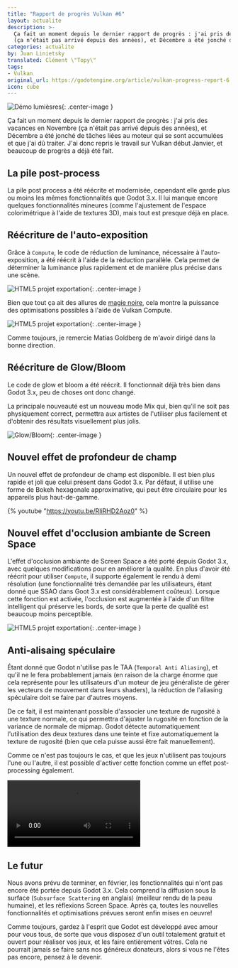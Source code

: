 ```yaml
---
title: "Rapport de progrès Vulkan #6"
layout: actualite
description: >-
  Ça fait un moment depuis le dernier rapport de progrès : j'ai pris des vacances en Novembre
  (ça n'était pas arrivé depuis des années), et Décembre a été jonché de tâches liées au moteur qui se sont accumulées et que j'ai dû traiter. J'ai donc repris le travail sur Vulkan début Janvier, et beaucoup de progrès a déjà été fait.
categories: actualite
by: Juan Linietsky
translated: Clément \"Topy\"
tags:
- Vulkan
original_url: https://godotengine.org/article/vulkan-progress-report-6
icon: cube
---
```


![Démo lumièsres](https://godotengine.org/storage/app/uploads/public/5e3/0ae/e1a/5e30aee1a2a5a347843703.png){: .center-image }

Ça fait un moment depuis le dernier rapport de progrès : j'ai pris des vacances en Novembre (ça n'était pas arrivé depuis 
des années), et Décembre a été jonché de tâches liées au moteur qui se sont accumulées et que j'ai dû traiter. J'ai donc repris
le travail sur Vulkan début Janvier, et beaucoup de progrès a déjà été fait.

## La pile post-process

La pile post process a été réécrite et modernisée, cependant elle garde plus ou moins les mêmes fonctionnalités que Godot 3.x. Il lui manque
encore quelques fonctionnalités mineures (comme l'ajustement de l'espace colorimétrique à l'aide de textures 3D), mais tout est
presque déjà en place.

## Réécriture de l'auto-exposition

Grâce à `Compute`, le code de réduction de luminance, nécessaire à l'auto-exposition, a été réécrit à l'aide de la réduction parallèle.
Cela permet de déterminer la luminance plus rapidement et de manière plus précise dans une scène.


![HTML5 projet exportation](https://godotengine.org/storage/app/uploads/public/5e3/0a6/083/5e30a6083a68f545209322.png){: .center-image }

Bien que tout ça ait des allures de [magie noire](https://developer.download.nvidia.com/assets/cuda/files/reduction.pdf),
cela montre la puissance des optimisations possibles à l'aide de Vulkan Compute.

![HTML5 projet exportation](https://godotengine.org/storage/app/uploads/public/5e3/0a4/227/5e30a42277c74335481239.png){: .center-image }

Comme toujours, je remercie Matias Goldberg de m'avoir dirigé dans la bonne direction.

## Réécriture de Glow/Bloom

Le code de glow et bloom a été réécrit. Il fonctionnait déjà très bien dans Godot 3.x, peu de choses ont donc changé.

La principale nouveauté est un nouveau mode Mix qui, bien qu'il ne soit pas physiquement correct, permettra aux artistes de l'utiliser
plus facilement et d'obtenir des résultats visuellement plus jolis.

![Glow/Bloom](https://godotengine.org/storage/app/uploads/public/5e3/0a6/fd9/5e30a6fd96443088839655.jpeg){: .center-image }

## Nouvel effet de profondeur de champ

Un nouvel effet de profondeur de champ est disponible. Il est bien plus rapide et joli que celui présent dans Godot 3.x.
Par défaut, il utilise une forme de Bokeh hexagonale approximative, qui peut être circulaire pour les appareils plus haut-de-gamme.

{% youtube "https://youtu.be/RIiRHD2Aoz0" %}

## Nouvel effet d'occlusion ambiante de Screen Space

L'effet d'occlusion ambiante de Screen Space a été porté depuis Godot 3.x, avec quelques modifications pour en améliorer la 
qualité. En plus d'avoir été réécrit pour utiliser `Compute`, il supporte également le rendu à demi résolution 
(une fonctionnalité très demandée par les utilisateurs, étant donné que SSAO dans Goot 3.x est considérablement coûteux). 
Lorsque cette fonction est activée, l'occlusion est augmentée à l'aide d'un filtre intelligent qui préserve les bords, 
de sorte que la perte de qualité est beaucoup moins perceptible.

![HTML5 projet exportation](https://godotengine.org/storage/app/uploads/public/5e3/0aa/4d2/5e30aa4d2ecb4011191498.png){: .center-image }

## Anti-alisaing spéculaire

Étant donné que Godot n'utilise pas le TAA (`Temporal Anti Aliasing`), et qu'il ne le fera probablement jamais 
(en raison de la charge énorme que cela représente pour les utilisateurs d'un moteur de jeu généraliste de 
gérer les vecteurs de mouvement dans leurs shaders), la réduction de l'aliasing spéculaire doit se faire 
par d'autres moyens.

De ce fait, il est maintenant possible d'associer une texture de rugosité à une texture normale, ce qui permettra 
d'ajuster la rugosité en fonction de la variance de normale de mipmap. Godot détecte automatiquement l'utilisation 
des deux textures dans une teinte et fixe automatiquement la texture de rugosité (bien que cela puisse aussi être fait 
manuellement).

Comme ce n'est pas toujours le cas, et que les jeux n'utilisent pas toujours l'une ou l'autre, il est possible 
d'activer cette fonction comme un effet post-processing également.

<video src="https://godotengine.org/storage/app/media/antialias.mp4" controls />{: .center-image }

## Le futur

Nous avons prévu de terminer, en février, les fonctionnalités qui n'ont pas encore été portée depuis Godot 3.x. 
Cela comprend la diffusion sous la surface (`Subsurface Scattering` en anglais) (meilleur rendu de la peau humaine), et les réflexions Screen Space. Après ça, toutes les nouvelles fonctionnalités et optimisations prévues seront enfin mises en oeuvre!

Comme toujours, gardez à l'esprit que Godot est développé avec amour pour vous tous, 
de sorte que vous disposez d'un outil totalement gratuit et ouvert pour réaliser vos jeux, et les faire entièrement vôtres.
Cela ne pourrait jamais se faire sans nos généreux donateurs, alors si vous ne l'êtes pas encore, pensez à le devenir.
